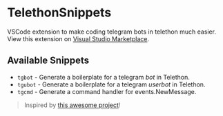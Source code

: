 # TelethonSnippets

VSCode extension to make coding telegram bots in telethon much easier.   
View this extension on [Visual Studio Marketplace](https://marketplace.visualstudio.com/items?itemName=xditya.telethon).

## Available Snippets
- `tgbot` - Generate a boilerplate for a telegram *bot* in Telethon.
- `tgubot` - Generate a boilerplate for a telegram *userbot* in Telethon.
- `tgcmd` - Generate a command handler for events.NewMessage.


> Inspired by [this awesome project](https://github.com/gramlify/telegraf-snipgram)!